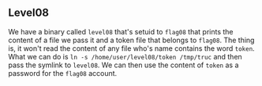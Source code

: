 ## Level08

We have a binary called `level08` that's setuid to `flag08` that prints the content of a file we pass it and a token file that belongs to `flag08`.
The thing is, it won't read the content of any file who's name contains the word `token`.
What we can do is `ln -s /home/user/level08/token /tmp/truc` and then pass the symlink to `level08`.
We can then use the content of `token` as a password for the `flag08` account.